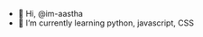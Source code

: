 - 👋 Hi, @im-aastha
- 🌱 I’m currently learning python, javascript, CSS

<!---
im-aastha/im-aastha is a ✨ special ✨ repository because its `README.md` (this file) appears on your GitHub profile.
You can click the Preview link to take a look at your changes.
--->
